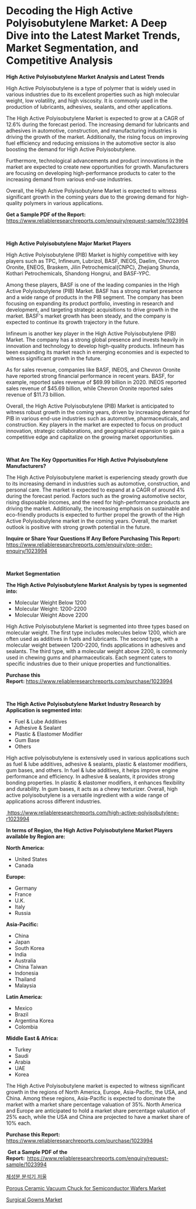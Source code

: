 <p><h1>Decoding the High Active Polyisobutylene Market: A Deep Dive into the Latest Market Trends, Market Segmentation, and Competitive Analysis</h1></p><p><strong>High Active Polyisobutylene Market Analysis and Latest Trends</strong></p>
<p><p>High Active Polyisobutylene is a type of polymer that is widely used in various industries due to its excellent properties such as high molecular weight, low volatility, and high viscosity. It is commonly used in the production of lubricants, adhesives, sealants, and other applications.</p><p>The High Active Polyisobutylene Market is expected to grow at a CAGR of 12.6% during the forecast period. The increasing demand for lubricants and adhesives in automotive, construction, and manufacturing industries is driving the growth of the market. Additionally, the rising focus on improving fuel efficiency and reducing emissions in the automotive sector is also boosting the demand for High Active Polyisobutylene.</p><p>Furthermore, technological advancements and product innovations in the market are expected to create new opportunities for growth. Manufacturers are focusing on developing high-performance products to cater to the increasing demand from various end-use industries.</p><p>Overall, the High Active Polyisobutylene Market is expected to witness significant growth in the coming years due to the growing demand for high-quality polymers in various applications.</p></p>
<p><strong>Get a Sample PDF of the Report:&nbsp;</strong> <a href="https://www.reliableresearchreports.com/enquiry/request-sample/1023994">https://www.reliableresearchreports.com/enquiry/request-sample/1023994</a></p>
<p>&nbsp;</p>
<p><strong>High Active Polyisobutylene Major Market Players</strong></p>
<p><p>High Active Polyisobutylene (PIB) Market is highly competitive with key players such as TPC, Infineum, Lubrizol, BASF, INEOS, Daelim, Chevron Oronite, ENEOS, Braskem, Jilin Petrochemical(CNPC), Zhejiang Shunda, Kothari Petrochemicals, Shandong Hongrui, and BASF-YPC. </p><p>Among these players, BASF is one of the leading companies in the High Active Polyisobutylene (PIB) Market. BASF has a strong market presence and a wide range of products in the PIB segment. The company has been focusing on expanding its product portfolio, investing in research and development, and targeting strategic acquisitions to drive growth in the market. BASF's market growth has been steady, and the company is expected to continue its growth trajectory in the future.</p><p>Infineum is another key player in the High Active Polyisobutylene (PIB) Market. The company has a strong global presence and invests heavily in innovation and technology to develop high-quality products. Infineum has been expanding its market reach in emerging economies and is expected to witness significant growth in the future.</p><p>As for sales revenue, companies like BASF, INEOS, and Chevron Oronite have reported strong financial performance in recent years. BASF, for example, reported sales revenue of $69.99 billion in 2020. INEOS reported sales revenue of $45.69 billion, while Chevron Oronite reported sales revenue of $11.73 billion.</p><p>Overall, the High Active Polyisobutylene (PIB) Market is anticipated to witness robust growth in the coming years, driven by increasing demand for PIB in various end-use industries such as automotive, pharmaceuticals, and construction. Key players in the market are expected to focus on product innovation, strategic collaborations, and geographical expansion to gain a competitive edge and capitalize on the growing market opportunities.</p></p>
<p>&nbsp;</p>
<p><strong>What Are The Key Opportunities For High Active Polyisobutylene Manufacturers?</strong></p>
<p><p>The High Active Polyisobutylene market is experiencing steady growth due to its increasing demand in industries such as automotive, construction, and personal care. The market is expected to expand at a CAGR of around 4% during the forecast period. Factors such as the growing automotive sector, rising disposable incomes, and the need for high-performance products are driving the market. Additionally, the increasing emphasis on sustainable and eco-friendly products is expected to further propel the growth of the High Active Polyisobutylene market in the coming years. Overall, the market outlook is positive with strong growth potential in the future.</p></p>
<p><strong>Inquire or Share Your Questions If Any Before Purchasing This Report:</strong> <a href="https://www.reliableresearchreports.com/enquiry/pre-order-enquiry/1023994">https://www.reliableresearchreports.com/enquiry/pre-order-enquiry/1023994</a></p>
<p>&nbsp;</p>
<p><strong>Market Segmentation</strong></p>
<p><strong>The High Active Polyisobutylene Market Analysis by types is segmented into:</strong></p>
<p><ul><li>Molecular Weight Below 1200</li><li>Molecular Weight: 1200-2200</li><li>Molecular Weight Above 2200</li></ul></p>
<p><p>High Active Polyisobutylene Market is segmented into three types based on molecular weight. The first type includes molecules below 1200, which are often used as additives in fuels and lubricants. The second type, with a molecular weight between 1200-2200, finds applications in adhesives and sealants. The third type, with a molecular weight above 2200, is commonly used in chewing gums and pharmaceuticals. Each segment caters to specific industries due to their unique properties and functionalities.</p></p>
<p><strong>Purchase this Report:&nbsp;</strong><a href="https://www.reliableresearchreports.com/purchase/1023994">https://www.reliableresearchreports.com/purchase/1023994</a></p>
<p>&nbsp;</p>
<p><strong>The High Active Polyisobutylene Market Industry Research by Application is segmented into:</strong></p>
<p><ul><li>Fuel & Lube Additives</li><li>Adhesive & Sealant</li><li>Plastic & Elastomer Modifier</li><li>Gum Base</li><li>Others</li></ul></p>
<p><p>High active polyisobutylene is extensively used in various applications such as fuel & lube additives, adhesive & sealants, plastic & elastomer modifiers, gum bases, and others. In fuel & lube additives, it helps improve engine performance and efficiency. In adhesive & sealants, it provides strong bonding properties. In plastic & elastomer modifiers, it enhances flexibility and durability. In gum bases, it acts as a chewy texturizer. Overall, high active polyisobutylene is a versatile ingredient with a wide range of applications across different industries.</p></p>
<p><a href="https://www.reliableresearchreports.com/high-active-polyisobutylene-r1023994">&nbsp;https://www.reliableresearchreports.com/high-active-polyisobutylene-r1023994</a></p>
<p><strong>In terms of Region, the High Active Polyisobutylene Market Players available by Region are:</strong></p>
<p>
    <p> <strong> North America: </strong>
        <ul>
            <li>United States</li>
            <li>Canada</li>
        </ul>
        </p> 
    <p> <strong> Europe: </strong>
        <ul>
            <li>Germany</li>
            <li>France</li>
            <li>U.K.</li>
            <li>Italy</li>
            <li>Russia</li>
        </ul>
        </p> 
    <p> <strong> Asia-Pacific: </strong>
        <ul>
            <li>China</li>
            <li>Japan</li>
            <li>South Korea</li>
            <li>India</li>
            <li>Australia</li>
            <li>China Taiwan</li>
            <li>Indonesia</li>
            <li>Thailand</li>
            <li>Malaysia</li>
        </ul>
        </p> 
    <p> <strong> Latin America: </strong>
        <ul>
            <li>Mexico</li>
            <li>Brazil</li>
            <li>Argentina Korea</li>
            <li>Colombia</li>
        </ul>
        </p> 
    <p> <strong> Middle East & Africa: </strong>
        <ul>
            <li>Turkey</li>
            <li>Saudi</li>
            <li>Arabia</li>
            <li>UAE</li>
            <li>Korea</li>
        </ul>
    </p>
    </p>
<p><p>The High Active Polyisobutylene market is expected to witness significant growth in the regions of North America, Europe, Asia-Pacific, the USA, and China. Among these regions, Asia-Pacific is expected to dominate the market with a market share percentage valuation of 35%. North America and Europe are anticipated to hold a market share percentage valuation of 25% each, while the USA and China are projected to have a market share of 10% each.</p></p>
<p><strong>Purchase this Report: </strong><a href="https://www.reliableresearchreports.com/purchase/1023994">https://www.reliableresearchreports.com/purchase/1023994</a></p>
<p>&nbsp;<strong>Get a Sample PDF of the Report:&nbsp;&nbsp;</strong><a href="https://www.reliableresearchreports.com/enquiry/request-sample/1023994">https://www.reliableresearchreports.com/enquiry/request-sample/1023994</a></p>
<p><strong></strong></p>
<p><p><a href="https://github.com/RonSpencer61/Market-Research-Report-List-1/blob/main/931315454717.md">체성분 분석기 저울</a></p><p><a href="https://www.linkedin.com/pulse/porous-ceramic-vacuum-chuck-semiconductor-wafers-market-hhadf">Porous Ceramic Vacuum Chuck for Semiconductor Wafers Market</a></p><p><a href="https://view.publitas.com/reportprime-1/surgical-gowns-market-competitive-analysis-market-trends-and-forecast-to-2031/">Surgical Gowns Market</a></p></p>